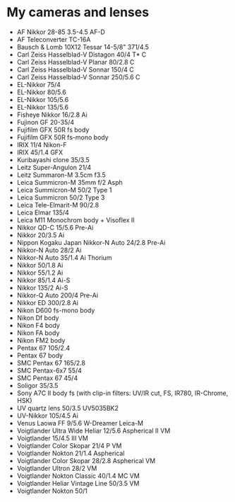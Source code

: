 # My cameras and lenses

- AF Nikkor 28-85 3.5-4.5 AF-D
- AF Teleconverter TC-16A
- Bausch & Lomb 10X12 Tessar 14-5/8" 371/4.5
- Carl Zeiss Hasselblad-V Distagon 40/4 T* C
- Carl Zeiss Hasselblad-V Planar 80/2.8 C
- Carl Zeiss Hasselblad-V Sonnar 150/4 C
- Carl Zeiss Hasselblad-V Sonnar 250/5.6 C
- EL-Nikkor 75/4
- EL-Nikkor 80/5.6
- EL-Nikkor 105/5.6
- EL-Nikkor 135/5.6
- Fisheye Nikkor 16/2.8 Ai
- Fujinon GF 20-35/4
- Fujifilm GFX 50R fs body
- Fujifilm GFX 50R fs-mono body
- IRIX 11/4 Nikon-F
- IRIX 45/1.4 GFX
- Kuribayashi clone 35/3.5
- Leitz Super-Angulon 21/4
- Leitz Summaron-M 3.5cm f3.5
- Leica Summicron-M 35mm f/2 Asph
- Leica Summicron-M 50/2 Type 1
- Leica Summicron 50/2 Type 3
- Leica Tele-Elmarit-M 90/2.8
- Leica Elmar 135/4
- Leica M11 Monochrom body + Visoflex II
- Nikkor QD-C 15/5.6 Pre-Ai
- Nikkor 20/3.5 Ai
- Nippon Kogaku Japan Nikkor-N Auto 24/2.8 Pre-Ai
- Nikkor-N Auto 28/2 Ai
- Nikkor-N Auto 35/1.4 Ai Thorium
- Nikkor 50/1.8 Ai
- Nikkor 55/1.2 Ai
- Nikkor 85/1.4 Ai-S
- Nikkor 135/2 Ai-S
- Nikkor-Q Auto 200/4 Pre-Ai
- Nikkor ED 300/2.8 Ai
- Nikon D600 fs-mono body
- Nikon Df body
- Nikon F4 body
- Nikon FA body
- Nikon FM2 body
- Pentax 67 105/2.4
- Pentax 67 body
- SMC Pentax 67 165/2.8
- SMC Pentax-6x7 55/4
- SMC Pentax 67 45/4
- Soligor 35/3.5
- Sony A7C II body fs (with clip-in filters: UV/IR cut, FS, IR780, IR-Chrome, HSK)
- UV quartz lens 50/3.5 UV5035BK2
- UV-Nikkor 105/4.5 Ai
- Venus Laowa FF 9/5.6 W-Dreamer Leica-M
- Voigtlander Ultra Wide Heliar 12/5.6 Aspherical II VM
- Voigtlander 15/4.5 III VM
- Voigtlander Color Skopar 21/4 P VM
- Voigtlander Nokton 21/1.4 Aspherical
- Voigtlander Color Skopar 28/2.8 Aspherical VM
- Voigtlander Ultron 28/2 VM
- Voigtlander Nokton Classic 40/1.4 MC VM
- Voigtlander Heliar Vintage Line 50/3.5 VM
- Voigtlander Nokton 50/1
